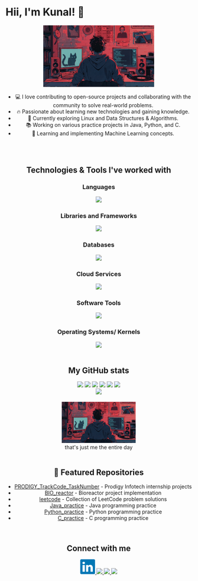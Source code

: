 # Hii, I'm Kunal! 👋

<div align="center">
  <img src="coder.gif" width="300"/>
<br/>

- 💻 I love contributing to open-source projects and collaborating with the community to solve real-world problems.
- 🔥 Passionate about learning new technologies and gaining knowledge.
- 🐧 Currently exploring Linux and Data Structures & Algorithms.
- 📚 Working on various practice projects in Java, Python, and C.
- 🌱 Learning and implementing Machine Learning concepts.

<br/>
<br/>

## Technologies & Tools I've worked with

<div align="center">

### Languages
  <a href="https://skillicons.dev">
      <img src="https://skillicons.dev/icons?i=java,python,c,cpp" />
  </a>
      
### Libraries and Frameworks
  <a href="https://skillicons.dev">
    <img src="https://skillicons.dev/icons?i=jupyter" />
  </a>

### Databases
  <a href="https://skillicons.dev">
    <img src="https://skillicons.dev/icons?i=mongo" />
  </a>

### Cloud Services
  <a href="https://skillicons.dev">
    <img src="https://skillicons.dev/icons?i=googlecloud" />
  </a>

### Software Tools
  <a href="https://skillicons.dev">
    <img src="https://skillicons.dev/icons?i=git,github,vscode,intellij" />
  </a>

### Operating Systems/ Kernels
<a href="https://skillicons.dev">
  <img src="https://skillicons.dev/icons?i=linux,windows,powershell" />
</a>

</div>
<br/>

## My GitHub stats

<div align="center">
  <img src="https://github-readme-activity-graph.vercel.app/graph?username=kunalsanga&theme=react-dark" width="700px">
  <img src="https://github-profile-summary-cards.vercel.app/api/cards/profile-details?username=kunalsanga&theme=radical" width="685px">
  <img src="https://github-profile-summary-cards.vercel.app/api/cards/repos-per-language?username=kunalsanga&theme=radical">
  <img src="https://github-profile-summary-cards.vercel.app/api/cards/most-commit-language?username=kunalsanga&theme=radical">
  <img src="https://github-profile-summary-cards.vercel.app/api/cards/stats?username=kunalsanga&theme=radical">
  <img src="https://github-profile-summary-cards.vercel.app/api/cards/productive-time?username=kunalsanga&theme=radical">
  <br/>
  <img src="https://komarev.com/ghpvc/?username=kunalsanga&style=for-the-badge&base=120">
</div>
<br/>

<div align="center">
  <img src="coder.gif" alt="literally me" width="200px">
  <br/>
  that's just me the entire day
</div>

<br/>

## 📂 Featured Repositories

- [PRODIGY_TrackCode_TaskNumber](https://github.com/kunalsanga/PRODIGY_TrackCode_TaskNumber) - Prodigy Infotech internship projects
- [BIO_reactor](https://github.com/kunalsanga/BIO_reactor) - Bioreactor project implementation
- [leetcode](https://github.com/kunalsanga/leetcode) - Collection of LeetCode problem solutions
- [Java_practice](https://github.com/kunalsanga/JAVA_practice) - Java programming practice
- [Python_practice](https://github.com/kunalsanga/Python_practice) - Python programming practice
- [C_practice](https://github.com/kunalsanga/C_practice) - C programming practice

<br/>

## Connect with me

<div align="center">
  <a href="https://www.linkedin.com/in/kunal-sanga-67323a285/">
    <img src="https://raw.githubusercontent.com/CLorant/readme-social-icons/main/large/filled/linkedin.svg" width="40"/>
  </a>
  <a href="https://www.instagram.com/kunal_sanga_/">
    <img src="https://img.shields.io/badge/Instagram-E4405F?style=for-the-badge&logo=instagram&logoColor=white" height="40"/>
  </a>
  <a href="https://leetcode.com/u/kunal_sanga_/">
    <img src="https://img.shields.io/badge/LeetCode-FFA116?style=for-the-badge&logo=LeetCode&logoColor=black" height="40"/>
  </a>
  <a href="https://www.codechef.com/users/kunalsanga07">
    <img src="https://img.shields.io/badge/CodeChef-%23964B00.svg?style=for-the-badge&logo=CodeChef&logoColor=white" height="40"/>
  </a>
</div> 
